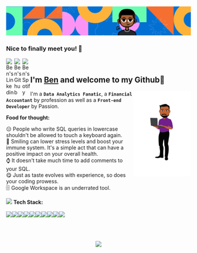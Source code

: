 <p  align="center"><img src = "IMG's/welcome to my gitty (2).gif"></p>

### Nice to finally meet you! 👋

<a href="https://www.linkedin.com/in/benmuola/">
  <img align="left" alt="Ben's Linkedin" width="22px" src="https://cdn.jsdelivr.net/npm/simple-icons@v3/icons/linkedin.svg" />
</a>
<a href="https://github.com/bmuola">
  <img align="left" alt="Ben's Github" width="22px" src="https://cdn.jsdelivr.net/npm/simple-icons@v3/icons/github.svg" />
</a>
<a href="https://open.spotify.com/user/31rl2pw54sp2qmpvgsyqvilqt72e?si=b4f6cf84368945b6">
  <img align="left" alt="Ben's Spotify" width="22px" src="https://cdn.jsdelivr.net/npm/simple-icons@v3/icons/spotify.svg" />
</a>
<br>

## I'm [**Ben**](https://www.linkedin.com/in/benmuola/) and welcome to my Github💙

<img align="right" height="234" width="156" alt="GIF" src="IMG's/Untitled design (1).png" />

I'm a **`Data Analytics Fanatic`**, a **`Financial Accountant`** by profession as well as a **`Front-end Developer`** by Passion.

**Food for thought:**

😑 People who write SQL queries in lowercase shouldn't be allowed to touch a keyboard again. <br>
🙂 Smiling can lower stress levels and boost your immune system. It's a simple act that can have a positive impact on your overall health. <br>
⌚ It doesn't take much time to add comments to your SQL. <br>
😋 Just as taste evolves with experience, so does your coding prowess. <br>
🗄️ Google Workspace is an underrated tool. <br>


<img src="https://media.giphy.com/media/WUlplcMpOCEmTGBtBW/giphy.gif" width="30"> **Tech Stack:**  <br> <br>
<img src="https://img.shields.io/badge/Python-217346?style=for-the-badge&logo=python&logoColor=white"><img src="https://img.shields.io/badge/PostgreSQL-316192?style=for-the-badge&logo=postgresql&logoColor=white"><img src="https://img.shields.io/badge/MySQL-ffffff?style=for-the-badge&logo=mysql&logoColor=black"><img src="https://img.shields.io/badge/Jupyter-F37626.svg?&style=for-the-badge&logo=Jupyter&logoColor=white"><img src="https://img.shields.io/badge/PowerBI-F2C811?style=for-the-badge&logo=Power%20BI&logoColor=white"><img src="https://img.shields.io/badge/HTML5-E34F26?style=for-the-badge&logo=html5&logoColor=white"><img src="https://img.shields.io/badge/CSS3-1572B6?style=for-the-badge&logo=CSS3&logoColor=white"><img src="https://img.shields.io/badge/Tableau-7935D2?style=for-the-badge&logo=Tableau&logoColor=white"><img src="https://img.shields.io/badge/Microsoft_Excel-217346?style=for-the-badge&logo=MicrosoftExcel&logoColor=white"><img src="https://img.shields.io/badge/Power_Point-D35230?style=for-the-badge&logo=Microsoftpowerpoint&logoColor=white">


<br>
<br>

<p align="center">
    <!-- Music bars move to the beat and are colored based on the track's happiness, danceability and energy! -->
    <img src="https://spotify-github-profile.vercel.app/api/view?uid=31z2l4laxdexqpfi2rbonfbinxme&cover_image=true&theme=default">
</p>





















<!--
**bmuola/bmuola** is a ✨ _special_ ✨ repository because its `README.md` (this file) appears on your GitHub profile.

Here are some ideas to get you started:

- 🔭 I’m currently working on ...
- 🌱 I’m currently learning ...
- 👯 I’m looking to collaborate on ...
- 🤔 I’m looking for help with ...
- 💬 Ask me about ...
- 📫 How to reach me: ...
- 😄 Pronouns: ...
- ⚡ Fun fact: ...
-->
